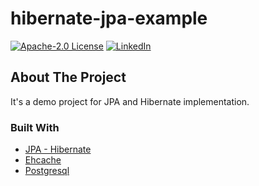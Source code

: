 # hibernate-jpa-example

[![Apache-2.0 License][license-shield]][license-url]
[![LinkedIn][linkedin-shield]][linkedin-url]

<!-- ABOUT THE PROJECT -->
## About The Project

It's a demo project for JPA and Hibernate implementation. 

### Built With

* [JPA - Hibernate](https://hibernate.org)
* [Ehcache](https://www.ehcache.org)
* [Postgresql](https://www.postgresql.org)

[linkedin-shield]: https://img.shields.io/static/v1?label=LINKEDIN&message=BKB&color=<COLOR>
[linkedin-url]: https://www.linkedin.com/in/bar%C4%B1%C5%9F-kaan-bayram-121850101
[license-shield]: https://img.shields.io/static/v1?label=LICENCE&message=Apache-2.0&color=<COLOR>
[license-url]: https://github.com/bariskbayram/hibernate-jpa-example/blob/master/LICENSE
